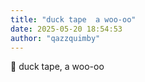 ```yaml
---
title: "duck tape  a woo-oo"
date: 2025-05-20 18:54:53
author: "qazzquimby"
---
```


💭 duck tape, a woo-oo